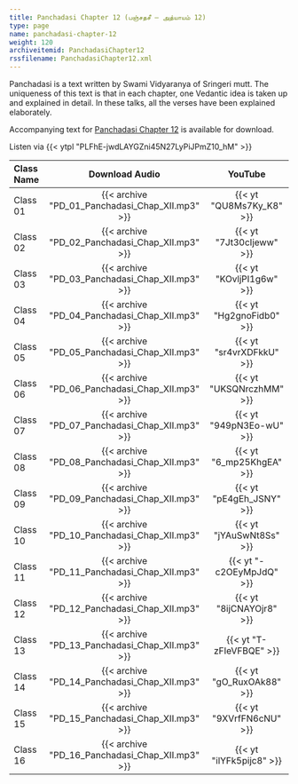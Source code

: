 ```yaml
---
title: Panchadasi Chapter 12 (பஞ்சதசீ – அத்யாயம் 12)
type: page
name: panchadasi-chapter-12
weight: 120
archiveitemid: PanchadasiChapter12
rssfilename: PanchadasiChapter12.xml
---
```


Panchadasi is a text written by Swami Vidyaranya of Sringeri mutt. The uniqueness of this text is that in each chapter, one Vedantic idea is taken up and explained in detail. In these talks, all the verses have been explained elaborately.

Accompanying text for [Panchadasi Chapter 12](https://archive.org/download/Panchadasi/Panchadasi_Chapter_11-15.pdf) is available for download.

Listen via {{< ytpl "PLFhE-jwdLAYGZni45N27LyPiJPmZ10_hM" >}}

Class Name | Download Audio | YouTube
:---|:---:|:---:
Class 01 | {{< archive "PD_01_Panchadasi_Chap_XII.mp3" >}} | {{< yt "QU8Ms7Ky_K8" >}} 
Class 02 | {{< archive "PD_02_Panchadasi_Chap_XII.mp3" >}} | {{< yt "7Jt30cIjeww" >}} 
Class 03 | {{< archive "PD_03_Panchadasi_Chap_XII.mp3" >}} | {{< yt "KOvljPI1g6w" >}} 
Class 04 | {{< archive "PD_04_Panchadasi_Chap_XII.mp3" >}} | {{< yt "Hg2gnoFidb0" >}} 
Class 05 | {{< archive "PD_05_Panchadasi_Chap_XII.mp3" >}} | {{< yt "sr4vrXDFkkU" >}} 
Class 06 | {{< archive "PD_06_Panchadasi_Chap_XII.mp3" >}} | {{< yt "UKSQNrczhMM" >}} 
Class 07 | {{< archive "PD_07_Panchadasi_Chap_XII.mp3" >}} | {{< yt "949pN3Eo-wU" >}} 
Class 08 | {{< archive "PD_08_Panchadasi_Chap_XII.mp3" >}} | {{< yt "6_mp25KhgEA" >}} 
Class 09 | {{< archive "PD_09_Panchadasi_Chap_XII.mp3" >}} | {{< yt "pE4gEh_JSNY" >}} 
Class 10 | {{< archive "PD_10_Panchadasi_Chap_XII.mp3" >}} | {{< yt "jYAuSwNt8Ss" >}} 
Class 11 | {{< archive "PD_11_Panchadasi_Chap_XII.mp3" >}} | {{< yt "-c2OEyMpJdQ" >}} 
Class 12 | {{< archive "PD_12_Panchadasi_Chap_XII.mp3" >}} | {{< yt "8ijCNAYOjr8" >}} 
Class 13 | {{< archive "PD_13_Panchadasi_Chap_XII.mp3" >}} | {{< yt "T-zFIeVFBQE" >}} 
Class 14 | {{< archive "PD_14_Panchadasi_Chap_XII.mp3" >}} | {{< yt "gO_RuxOAk88" >}} 
Class 15 | {{< archive "PD_15_Panchadasi_Chap_XII.mp3" >}} | {{< yt "9XVrfFN6cNU" >}} 
Class 16 | {{< archive "PD_16_Panchadasi_Chap_XII.mp3" >}} | {{< yt "ilYFk5pijc8" >}} 